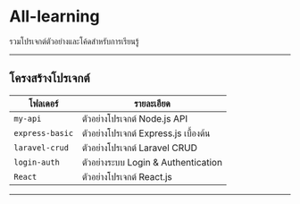 # All-learning

รวมโปรเจกต์ตัวอย่างและโค้ดสำหรับการเรียนรู้

---

## โครงสร้างโปรเจกต์

| โฟลเดอร์         | รายละเอียด                            
| --------------  | ----------------------------------- 
| `my-api`        | ตัวอย่างโปรเจกต์ Node.js API       
| `express-basic` | ตัวอย่างโปรเจกต์ Express.js เบื้องต้น 
| `laravel-crud`  | ตัวอย่างโปรเจกต์ Laravel CRUD      
| `login-auth`    | ตัวอย่างระบบ Login & Authentication 
| `React`         | ตัวอย่างโปรเจกต์ React.js           

---
